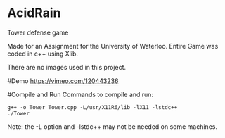 # AcidRain
Tower defense game

Made for an Assignment for the University of Waterloo.
Entire Game was coded in c++ using Xlib.

There are no images used in this project.

#Demo
https://vimeo.com/120443236

#Compile and Run
Commands to compile and run:

    g++ -o Tower Tower.cpp -L/usr/X11R6/lib -lX11 -lstdc++
    ./Tower

Note: the -L option and -lstdc++ may not be needed on some machines.
